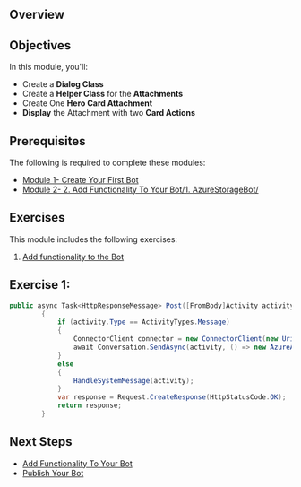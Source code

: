 ## Overview


## Objectives
In this module, you'll:

- Create a **Dialog Class**
- Create a **Helper Class** for the **Attachments**
- Create One **Hero Card Attachment** 
- **Display** the Attachment with two **Card Actions**


## Prerequisites
The following is required to complete these modules:
- [Module 1- Create Your First Bot](https://github.com/sophiehn/MySuperBots/tree/master/1.%20Create%20your%20First%20Bot)
- [Module 2- 2. Add Functionality To Your Bot/1. AzureStorageBot/](https://github.com/sophiehn/MySuperBots/tree/master/2.%20Add%20Functionality%20To%20Your%20Bot/1.%20AzureStorageBot)

## Exercises
This module includes the following exercises:

1. [Add functionality to the Bot](https://github.com/sophiehn/MySuperBots/tree/master/1.%20Create%20your%20First%20Bot/2.%20AzureAwesomeBot#exercise-1-add-attachments-to-the-bot)



## Exercise 1: 

```csharp
public async Task<HttpResponseMessage> Post([FromBody]Activity activity)
        {
            if (activity.Type == ActivityTypes.Message)
            {
                ConnectorClient connector = new ConnectorClient(new Uri(activity.ServiceUrl));
                await Conversation.SendAsync(activity, () => new AzureAwesomeBotDialog());
            }
            else
            {
                HandleSystemMessage(activity);
            }
            var response = Request.CreateResponse(HttpStatusCode.OK);
            return response;
        }
```


## Next Steps

- [Add Functionality To Your Bot](https://github.com/sophiehn/MySuperBots/tree/master/2.%20Add%20Functionality%20To%20Your%20Bot)
- [Publish Your Bot](https://github.com/sophiehn/MySuperBots/tree/master/3.%20Publish%20Your%20Bot)


